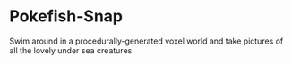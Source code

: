 # Pokefish-Snap
 Swim around in a procedurally-generated voxel world and take pictures of all the lovely under sea creatures.
